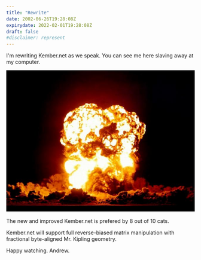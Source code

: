 ```yaml
---
title: "Rewrite"
date: 2002-06-26T19:28:08Z
expirydate: 2022-02-01T19:28:08Z
draft: false
#disclaimer: represent
---
```


I'm rewriting Kember.net as we speak. You can see me here slaving away at my computer.
<!--more-->

![Webcam photo](/static/posts/2002-06-rewrite-capture.jpg)

The new and improved Kember.net is prefered by 8 out of 10 cats.

Kember.net will support full reverse-biased matrix manipulation with fractional byte-aligned Mr. Kipling geometry.

Happy watching.
Andrew.

